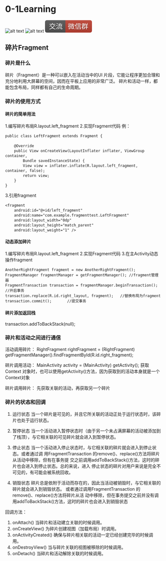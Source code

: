 # 0-1Learning

![alt text](../../static/common/svg/luoxiaosheng.svg "公众号")
![alt text](../../static/common/svg/luoxiaosheng_learning.svg "学习")
![alt text](../../static/common/svg/luoxiaosheng_wechat.svg "微信")



## 碎片Fragment

### 碎片是什么

碎片（Fragment）是一种可以嵌入在活动当中的UI 片段，它能让程序更加合理和充分地利用大屏幕的空间，因而在平板上应用的非常广泛。
碎片和活动一样，都能包含布局，同样都有自己的生命周期。


### 碎片的使用方式

#### 碎片的简单用法
1.编写碎片布局R.layout.left_fragment
2.实现Fragment代码
例：
```
public class LeftFragment extends Fragment {

    @Override
    public View onCreateView(LayoutInflater inflater, ViewGroup container,
        Bundle savedInstanceState) {
        View view = inflater.inflate(R.layout.left_fragment, container, false);
        return view;
    }
}
```
3.引用fragment
```
<fragment
    android:id="@+id/left_fragment"
    android:name="com.example.fragmenttest.LeftFragment"
    android:layout_width="0dp"
    android:layout_height="match_parent"
    android:layout_weight="1" />
```

#### 动态添加碎片

1.编写碎片布局R.layout.left_fragment
2.实现Fragment代码
3.在主Activity动态操作fragment
```
AnotherRightFragment fragment = new AnotherRightFragment();
FragmentManager fragmentManager = getFragmentManager(); //fragment管理器
FragmentTransaction transaction = fragmentManager.beginTransaction();   //开启事务
transaction.replace(R.id.right_layout, fragment);   //替换布局为fragment
transaction.commit();       //提交事务
```

#### 碎片添加返回栈
transaction.addToBackStack(null);

### 碎片和活动之间进行通信

活动调用碎片：
RightFragment rightFragment = (RightFragment) getFragmentManager().findFragmentById(R.id.right_fragment);

碎片调用活动：
MainActivity activity = (MainActivity) getActivity();
获取Context 对象时，也可以使用getActivity()方法，因为获取到的活动本身就是一个Context对象

碎片调用碎片：
先获取关联的活动，再获取另一个碎片

### 碎片的状态和回调
1. 运行状态
当一个碎片是可见的，并且它所关联的活动正处于运行状态时，该碎片也处于运行状态。

2. 暂停状态
当一个活动进入暂停状态时（由于另一个未占满屏幕的活动被添加到了栈顶），与它相关联的可见碎片就会进入到暂停状态。

3. 停止状态
当一个活动进入停止状态时，与它相关联的碎片就会进入到停止状态。或者通过调
用FragmentTransaction 的remove()、replace()方法将碎片从活动中移除，但有在事务提
交之前调用addToBackStack()方法，这时的碎片也会进入到停止状态。总的来说，进入
停止状态的碎片对用户来说是完全不可见的，有可能会被系统回收。

4. 销毁状态
碎片总是依附于活动而存在的，因此当活动被销毁时，与它相关联的碎片就会进入到销毁状态。
或者通过调用FragmentTransaction 的remove()、replace()方法将碎片从活
动中移除，但在事务提交之前并没有调用addToBackStack()方法，这时的碎片也会进入到销毁状态

回调方法：
1. onAttach()
当碎片和活动建立关联的时候调用。
2. onCreateView()
为碎片创建视图（加载布局）时调用。
3. onActivityCreated()
确保与碎片相关联的活动一定已经创建完毕的时候调用。
4. onDestroyView()
当与碎片关联的视图被移除的时候调用。
5. onDetach()
当碎片和活动解除关联的时候调用。
